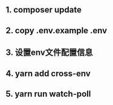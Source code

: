 
## 1. composer update
## 2. copy .env.example  .env
## 3. 设置env文件配置信息
## 4. yarn add cross-env
## 5. yarn run watch-poll


